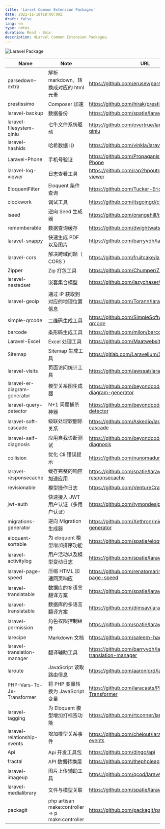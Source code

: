 ```yaml
---
title: 'Larvel Common Extension Packages'
date: 2021-11-18T18:00:00Z
draft: false
lang: en
type: notes
duration: Read · 8min
description: HLarvel Common Extension Packages。
---
```


<ClientOnly>
  <Firefly/>
</ClientOnly>

![Laravel Package](http://cdn.3333120.com/article/laravel-package/400x400.png)

| Name            | Note                                   | URL                                       |
| --------------- | -------------------------------------- | ----------------------------------------- |
| parsedown-extra | 解析 markdown，转换成对应的 html 元素 | https://github.com/erusev/parsedown-extra |
|prestissimo | Composer 加速 |https://github.com/hirak/prestissimo | 
|laravel-backup | 数据备份 |https://github.com/spatie/laravel-backup | 
|laravel-filesystem-qiniu | 七牛文件系统驱动 |https://github.com/overtrue/laravel-filesystem-qiniu | 
|laravel-hashids | 哈希数据 ID | https://github.com/vinkla/laravel-hashids | 
|Laravel-Phone | 手机号验证 | https://github.com/Propaganistas/Laravel-Phone | 
|laravel-log-viewer | 日志查看工具 | https://github.com/rap2hpoutre/laravel-log-viewer | 
|EloquentFilter | Eloquent 条件查询 | https://github.com/Tucker-Eric/EloquentFilter | 
|clockwork | 调试工具 | https://github.com/itsgoingd/clockwork | 
|iseed | 逆向 Seed 生成器 | https://github.com/orangehill/iseed | 
|rememberable | 数据查询缓存 | https://github.com/dwightwatson/rememberable | 
|laravel-snappy | 快速生成 PDF 以及图片 | https://github.com/barryvdh/laravel-snappy | 
|laravel-cors | 解决跨域问题（ CORS ） | https://github.com/fruitcake/laravel-cors | 
|Zipper | Zip 打包工具 | https://github.com/Chumper/Zipper | 
|laravel-nestedset | 嵌套集合模型 | https://github.com/lazychaser/laravel-nestedset | 
|laravel-geoip | 通过 IP 获取到对应的地理位置信息 | https://github.com/Torann/laravel-geoip | 
|simple-qrcode | 二维码生成工具 | https://github.com/SimpleSoftwareIO/simple-qrcode | 
|barcode | 条形码生成工具 | https://github.com/milon/barcode | 
|Laravel-Excel | Excel 处理工具 | https://github.com/Maatwebsite/Laravel-Excel | 
|Sitemap | Sitemap 生成工具 | https://gitlab.com/Laravelium/Sitemap | 
|laravel-visits | 页面访问统计工具 | https://github.com/awssat/laravel-visits | 
|laravel-er-diagram-generator | 模型关系图生成器 | https://github.com/beyondcode/laravel-er-diagram-generator | 
|laravel-query-detector | N+1 问题捕杀神器 | https://github.com/beyondcode/laravel-query-detector | 
|laravel-soft-cascade | 级联处理软删除关系 | https://github.com/Askedio/laravel-soft-cascade | 
|laravel-self-diagnosis | 应用自我诊断测试 | https://github.com/beyondcode/laravel-self-diagnosis | 
|collision | 优化 Cli 错误提示 | https://github.com/nunomaduro/collision | 
|laravel-responsecache | 缓存完整的响应加速应用 | https://github.com/spatie/laravel-responsecache | 
|revisionable | 模型操作日志 | https://github.com/VentureCraft/revisionable | 
|jwt-auth | 快速接入 JWT 用户认证（多用户认证） | https://github.com/tymondesigns/jwt-auth | 
|migrations-generator | 逆向 Migration 生成器 | https://github.com/Xethron/migrations-generator | 
|eloquent-sortable | 为 eloquent 模型增加排序功能 | https://github.com/spatie/eloquent-sortable | 
|laravel-activitylog | 用户活动以及模型变动日志 | https://github.com/spatie/laravel-activitylog | 
|laravel-page-speed | 压缩 HTML 加速网页响应 | https://github.com/renatomarinho/laravel-page-speed | 
|laravel-translatable | 数据库的多语言翻译方案 | https://github.com/spatie/laravel-translatable | 将字段修改为 text 或 json，查询不方便，利用 MySQL 5.7 的 Json 操作，以及虚拟索引
|laravel-translatable | 数据库的多语言翻译方案 | https://github.com/dimsav/laravel-translatable | 对比 spatie ，需要增加额外表，存储需要翻译的字段，预加载，查询精确，方便
|laravel-permission | 角色权限控制组件 | https://github.com/spatie/laravel-permission | 
|larecipe | Markdown 文档 | https://github.com/saleem-hadad/larecipe | 
|laravel-translation-manager | 翻译辅助工具 | https://github.com/barryvdh/laravel-translation-manager | 
|laroute | JavaScript 读取路由信息 | https://github.com/aaronlord/laroute | 
|PHP-Vars-To-Js-Transformer | 将 PHP 变量转换为 JavaScript 变量 | https://github.com/laracasts/PHP-Vars-To-Js-Transformer | 
|laravel-tagging | 为 Eloquent 模型增加打标签功能 | https://github.com/rtconner/laravel-tagging | 
|laravel-relationship-events | 增加模型关系事件 | https://github.com/chelout/laravel-relationship-events | 模型变动只会触发自身事件，不会触发关系的事件；多对多关联，数据存放在关系表中，不会触发事件。
|Api | Api 开发工具包 | https://github.com/dingo/api | 配合 jwt-auth 完成多用户认证
|fractal | API 数据转换层 | https://github.com/thephpleague/fractal | 
|laravel-imageup | 图片上传辅助工具 | https://github.com/qcod/laravel-imageup | 
|laravel-medialibrary | 文件与模型关联 | https://github.com/spatie/laravel-medialibrary | 
|packagit|php artisan make:controller => p make:controller |https://github.com/packagit/packagit/|

